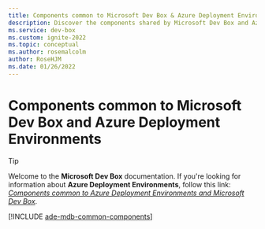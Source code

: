 ```yaml
---
title: Components common to Microsoft Dev Box & Azure Deployment Environments
description: Discover the components shared by Microsoft Dev Box and Azure Deployment Environments.
ms.service: dev-box
ms.custom: ignite-2022
ms.topic: conceptual
ms.author: rosemalcolm
author: RoseHJM
ms.date: 01/26/2022
---
```

# Components common to Microsoft Dev Box and Azure Deployment Environments  

> [!TIP]
> Welcome to the **Microsoft Dev Box** documentation. If you're looking for information about **Azure Deployment Environments**, follow this link: [*Components common to Azure Deployment Environments and Microsoft Dev Box*](../deployment-environments/concept-common-components.md).

[!INCLUDE [ade-mdb-common-components](../../includes/ade-mdb-common-components/ade-mdb-common-components.md)]